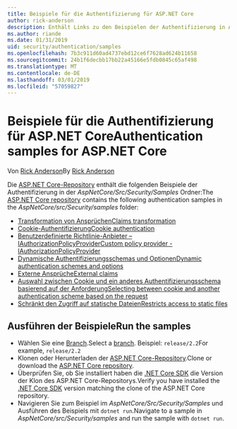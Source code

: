 ```yaml
---
title: Beispiele für die Authentifizierung für ASP.NET Core
author: rick-anderson
description: Enthält Links zu den Beispielen der Authentifizierung in ASP.NET Core-Repository.
ms.author: riande
ms.date: 01/31/2019
uid: security/authentication/samples
ms.openlocfilehash: 7b3c911d60ad4737ebd12ce6f7628ad624b11658
ms.sourcegitcommit: 24b1f6decbb17bb22a45166e5fdb0845c65af498
ms.translationtype: MT
ms.contentlocale: de-DE
ms.lasthandoff: 03/01/2019
ms.locfileid: "57059827"
---
```

# <a name="authentication-samples-for-aspnet-core"></a><span data-ttu-id="7ba76-103">Beispiele für die Authentifizierung für ASP.NET Core</span><span class="sxs-lookup"><span data-stu-id="7ba76-103">Authentication samples for ASP.NET Core</span></span>

<span data-ttu-id="7ba76-104">Von [Rick Anderson](https://twitter.com/RickAndMSFT)</span><span class="sxs-lookup"><span data-stu-id="7ba76-104">By [Rick Anderson](https://twitter.com/RickAndMSFT)</span></span>

<span data-ttu-id="7ba76-105">Die [ASP.NET Core-Repository](https://github.com/aspnet/AspNetCore) enthält die folgenden Beispiele der Authentifizierung in der *AspNetCore/Src/Security/Samples* Ordner:</span><span class="sxs-lookup"><span data-stu-id="7ba76-105">The [ASP.NET Core repository](https://github.com/aspnet/AspNetCore) contains the following authentication samples in the *AspNetCore/src/Security/samples* folder:</span></span>

* [<span data-ttu-id="7ba76-106">Transformation von Ansprüchen</span><span class="sxs-lookup"><span data-stu-id="7ba76-106">Claims transformation</span></span>](https://github.com/aspnet/AspNetCore/tree/release/2.2/src/Security/samples/ClaimsTransformation)
* [<span data-ttu-id="7ba76-107">Cookie-Authentifizierung</span><span class="sxs-lookup"><span data-stu-id="7ba76-107">Cookie authentication</span></span>](https://github.com/aspnet/AspNetCore/tree/release/2.2/src/Security/samples/Cookies)
* [<span data-ttu-id="7ba76-108">Benutzerdefinierte Richtlinie-Anbieter – IAuthorizationPolicyProvider</span><span class="sxs-lookup"><span data-stu-id="7ba76-108">Custom policy provider - IAuthorizationPolicyProvider</span></span>](https://github.com/aspnet/AspNetCore/tree/release/2.2/src/Security/samples/CustomPolicyProvider)
* [<span data-ttu-id="7ba76-109">Dynamische Authentifizierungsschemas und Optionen</span><span class="sxs-lookup"><span data-stu-id="7ba76-109">Dynamic authentication schemes and options</span></span>](https://github.com/aspnet/AspNetCore/tree/release/2.2/src/Security/samples/DynamicSchemes)
* [<span data-ttu-id="7ba76-110">Externe Ansprüche</span><span class="sxs-lookup"><span data-stu-id="7ba76-110">External claims</span></span>](https://github.com/aspnet/AspNetCore/tree/release/2.2/src/Security/samples/Identity.ExternalClaims)
* [<span data-ttu-id="7ba76-111">Auswahl zwischen Cookie und ein anderes Authentifizierungsschema basierend auf der Anforderung</span><span class="sxs-lookup"><span data-stu-id="7ba76-111">Selecting between cookie and another authentication scheme based on the request</span></span>](https://github.com/aspnet/AspNetCore/tree/release/2.2/src/Security/samples/PathSchemeSelection)
* [<span data-ttu-id="7ba76-112">Schränkt den Zugriff auf statische Dateien</span><span class="sxs-lookup"><span data-stu-id="7ba76-112">Restricts access to static files</span></span>](https://github.com/aspnet/AspNetCore/tree/release/2.2/src/Security/samples/StaticFilesAuth)

## <a name="run-the-samples"></a><span data-ttu-id="7ba76-113">Ausführen der Beispiele</span><span class="sxs-lookup"><span data-stu-id="7ba76-113">Run the samples</span></span>

* <span data-ttu-id="7ba76-114">Wählen Sie eine [Branch](https://github.com/aspnet/AspNetCore).</span><span class="sxs-lookup"><span data-stu-id="7ba76-114">Select a [branch](https://github.com/aspnet/AspNetCore).</span></span> <span data-ttu-id="7ba76-115">Beispiel: `release/2.2`</span><span class="sxs-lookup"><span data-stu-id="7ba76-115">For example, `release/2.2`</span></span>
* <span data-ttu-id="7ba76-116">Klonen oder Herunterladen der [ASP.NET Core-Repository](https://github.com/aspnet/AspNetCore).</span><span class="sxs-lookup"><span data-stu-id="7ba76-116">Clone or download the [ASP.NET Core repository](https://github.com/aspnet/AspNetCore).</span></span>
* <span data-ttu-id="7ba76-117">Überprüfen Sie, ob Sie installiert haben die [.NET Core SDK](https://www.microsoft.com/net/download/all) die Version der Klon des ASP.NET Core-Repositorys.</span><span class="sxs-lookup"><span data-stu-id="7ba76-117">Verify you have installed the [.NET Core SDK](https://www.microsoft.com/net/download/all) version matching the clone of the ASP.NET Core repository.</span></span>
* <span data-ttu-id="7ba76-118">Navigieren Sie zum Beispiel im *AspNetCore/Src/Security/Samples* und Ausführen des Beispiels mit `dotnet run`.</span><span class="sxs-lookup"><span data-stu-id="7ba76-118">Navigate to a sample in *AspNetCore/src/Security/samples* and run the sample with `dotnet run`.</span></span>
